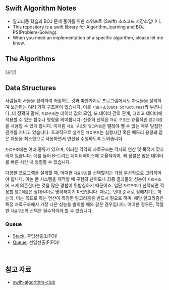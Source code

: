 ## Swift Algorithm Notes

* 알고리즘 학습과 BOJ 문제 풀이를 위한 스위프트 (Swift) 소스코드 저장소입니다.
* This repository is a swift library for Algorithm_learning and BOJ PS(Problem-Solving).
* When you need an implementation of a specific algorithm, please let me know.

## The Algorithms
(공란)

## Data Structures
사람들이 사물을 정리하여 저장하는 것과 마찬가지로 프로그램에서도 자료들을 정리하여 보관하는 여러 가지 구조들이 있습니다. 이를 `자료구조(Data Structures)`라 부릅니다. 더 정확히 말해, `자료구조`는 데이터 값의 모임, 또 데이터 간의 관계, 그리고 데이터에 적용할 수 있는 함수나 명령을 의미합니다. 신중히 선택된 `자료 구조`는 효율적인 `알고리즘`을 사용할 수 있게 합니다. 이처럼 `자료 구조`와 `알고리즘`은 뗄레야 뗄 수 없는 매우 밀접한 관계를 지니고 있습니다. 효과적으로 설계된 `자료구조`는 실행시간 혹은 메모리 용량과 같은 자원을 최소한으로 사용하면서 연산을 수행하도록 도와줍니다.

`자료구조`에는 여러 종류가 있으며, 이러한 각각의 자료구조는 각자의 연산 및 목적에 맞추어져 있습니다. 예를 들어 B-트리는 데이터베이스에 효율적이며, 퀵 정렬은 많은 데이터를 빠른 시간 내 정렬할 수 있습니다. 

다양한 프로그램을 설계할 때, 어떠한 `자료구조`를 선택할지는 가장 우선적으로 고려되어야 합니다. 이는 큰 시스템을 제작할 때 구현의 난이도나 최종 결과물의 성능이 `자료구조`에 크게 의존한다는 것을 많은 경험이 뒷받침하기 때문이죠. 일단 `자료구조`가 선택되면 적용할 `알고리즘`은 상대적이로 명확해지기 마련입니다. 때로는 반대 순서로 정해지기도 하는데, 이는 목표로 하는 연산이 특정한 알고리즘을 반드시 필요로 하며, 해당 알고리즘은 특정 자료구조에서 가장 나은 성능을 발휘할 때와 같은 경우입니다. 어떠한 경우든, 적절한 `자료구조`의 선택은 필수적이라 할 수 있습니다.

### Queue
* [Stack](/Stack). 후입선출(LIFO)!
* [Queue](/Queue). 선입선출(FIFO)!

<br>
<h2 align="leading">참고 자료</h2>

* [swift-algorithm-club](https://github.com/kodecocodes/swift-algorithm-club)
